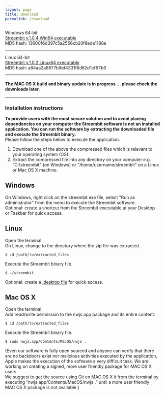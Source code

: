 ```yaml
---
layout: page
title: Download
permalink: /download
---
```



Windows 64-bit        
[Streembit v.1.0.4 Win64 executable](http://streembit.github.io/downloads/streembit_win64.zip)      
MD5 hash: 13600f6d397c5a2556cb20f8ede1188e    

--------


Linux 64-bit    
[Streembit v.1.0.2 Linux64 executable](http://streembit.github.io/downloads/streembit_linux64.zip)      
 MD5 hash: a64aa2a8677b9ef4331f8d62d1cf67b6
 
--------


#### The MAC OS X build and binary update is in progress ... please check the downloads later.

-----



### Installation instructions
**To provide users with the most secure solution and to avoid placing dependencies on your computer the Streembit software is not an installed application. You can run the software by extracting the downloaded file and execute the Streembit binary.**   
Please follow the steps below to execute the application.

1. Download one of the above the compressed files which is relevant to your operating system (OS).
2. Extract the compressed file into any directory on your computer e.g. "C:\streembit" (on Windows) or "/home/username/streembit" on a Linux or Mac OS X machine.

Windows
-------
On Windows, right click on the streembit.exe file, select "Run as administrator" from the menu to execute the Streembit software.   
Optional: create a shortcut from the Streembit executable at your Desktop or Taskbar for quick access.


Linux
-----
Open the terminal.    
On Linux, change to the directory where the zip file was extracted.   

```
$ cd /path/to/extracted_files
```     

Execute the Streembit binary file.  

```
$ ./streembit
```   

Optional: create a [.desktop file](https://wiki.archlinux.org/index.php/Desktop_entries) for quick access.

Mac OS X
--------
Open the terminal.    
Add read/write permission to the nwjs.app package and its entire content.

```
$ cd /path/to/extracted_files
```

Execute the Streembit binary file.     

```
$ sudo nwjs.app/Contents/MacOS/nwjs .
```   

(Even our software is fully open sourced and anyone can verify that there are no backdoors exist nor malicious activities executed by the application, Apple makes the execution of the software a very difficult task. We are working on creating a signed, more user friendly package for MAC OS X users.   
We suggest to get the source using Git on MAC OS X it from the terminal by executing “nwjs.app/Contents/MacOS/nwjs .” until a more user friendly MAC OS X package is not available.)




